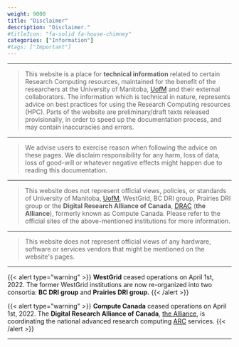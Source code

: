 ```yaml
---
weight: 9000
title: "Disclaimer"
description: "Disclaimer."
#titleIcon: "fa-solid fa-house-chimney"
categories: ["Information"]
#tags: ["Important"]
---
```


---

> This website is a place for __technical information__ related to certain Research Computing resources, maintained for the benefit of the researchers at the University of Manitoba, [UofM](https://umanitoba.ca/ "University of Manitoba") and their external collaborators. The information which is technical in nature, represents advice on best practices for using the Research Computing resources (HPC). Parts of the website are preliminary/draft texts released provisionally, in order to speed up the documentation process, and may contain inaccuracies and errors.

---

> We advise users to exercise reason when following the advice on these pages. We disclaim responsibility for any harm, loss of data, loss of good-will or whatever negative effects might happen due to reading this documentation.

---

> This website does not represent official views, policies, or standards of University of Manitoba, [UofM](https://umanitoba.ca/governance/governing-documents), WestGrid, BC DRI group, Prairies DRI group or the __Digital Research Alliance of Canada__, [DRAC](https://alliancecan.ca/) (**the Alliance**), formerly known as Compute Canada. Please refer to the official sites of the above-mentioned institutions for more information.

---

> This website does not represent official views of any hardware, software or services vendors that might be mentioned on the website's pages.

---

{{< alert type="warning" >}}
__WestGrid__ ceased operations on April 1st, 2022. The former WestGrid institutions are now re-organized into two consortia: __BC DRI group__ and __Prairies DRI group.__
{{< /alert >}}

{{< alert type="warning" >}}
__Compute Canada__ ceased operations on April 1st, 2022. The __Digital Research Alliance of Canada__, [the Alliance](https://alliancecan.ca/), is coordinating the national advanced research computing [ARC](https://alliancecan.ca/en/services/advanced-research-computing) services.
{{< /alert >}}

---

<!-- Changes and update:
* 
*
*
-->

